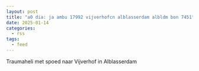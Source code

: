 ```yaml
---
layout: post
title: "a0 dia: ja ambu 17992 vijverhofcn alblasserdam albldm bon 7451"
date: 2025-01-14
categories: 
  - rss
tags: 
  - feed
---
```


Traumaheli met spoed naar Vijverhof in Alblasserdam
